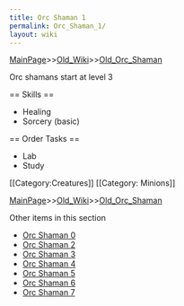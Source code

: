 ```yaml
---
title: Orc Shaman 1
permalink: Orc_Shaman_1/
layout: wiki
---
```


[MainPage](/keeperrl_wiki/ "wikilink")>>[Old_Wiki](/keeperrl_wiki/Old_Wiki "wikilink")>>[Old_Orc_Shaman](/keeperrl_wiki/Old_Orc_Shaman "wikilink")

Orc shamans start at level 3

== Skills ==
* Healing
* Sorcery (basic)

== Order Tasks ==
* Lab
* Study

[[Category:Creatures]]
[[Category: Minions]]

[MainPage](/keeperrl_wiki/ "wikilink")>>[Old_Wiki](/keeperrl_wiki/Old_Wiki "wikilink")>>[Old_Orc_Shaman](/keeperrl_wiki/Old_Orc_Shaman "wikilink")

Other items in this section
-    [Orc Shaman 0](/keeperrl_wiki/Orc_Shaman_0 "wikilink")
-    [Orc Shaman 2](/keeperrl_wiki/Orc_Shaman_2 "wikilink")
-    [Orc Shaman 3](/keeperrl_wiki/Orc_Shaman_3 "wikilink")
-    [Orc Shaman 4](/keeperrl_wiki/Orc_Shaman_4 "wikilink")
-    [Orc Shaman 5](/keeperrl_wiki/Orc_Shaman_5 "wikilink")
-    [Orc Shaman 6](/keeperrl_wiki/Orc_Shaman_6 "wikilink")
-    [Orc Shaman 7](/keeperrl_wiki/Orc_Shaman_7 "wikilink")
